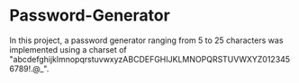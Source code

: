 # Password-Generator
In this project, a password generator ranging from 5 to 25 characters was implemented using a charset of "abcdefghijklmnopqrstuvwxyzABCDEFGHIJKLMNOPQRSTUVWXYZ0123456789!.@_".
